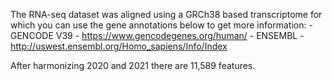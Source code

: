 The RNA-seq dataset was aligned using a GRCh38 based transcriptome for which
you can use the gene annotations below to get more information:
    - GENCODE V39 - https://www.gencodegenes.org/human/
    - ENSEMBL - http://uswest.ensembl.org/Homo_sapiens/Info/Index

After harmonizing 2020 and 2021 there are 11,589 features. 
